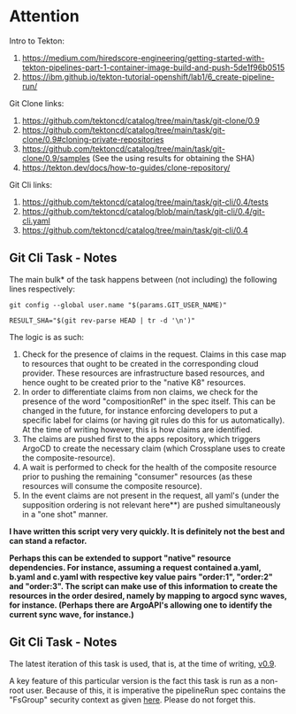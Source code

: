 # Attention

Intro to Tekton:

1) https://medium.com/hiredscore-engineering/getting-started-with-tekton-pipelines-part-1-container-image-build-and-push-5de1f96b0515
2) https://ibm.github.io/tekton-tutorial-openshift/lab1/6_create-pipeline-run/


Git Clone links:

1) https://github.com/tektoncd/catalog/tree/main/task/git-clone/0.9
2) https://github.com/tektoncd/catalog/tree/main/task/git-clone/0.9#cloning-private-repositories
3) https://github.com/tektoncd/catalog/tree/main/task/git-clone/0.9/samples (See the using results for obtaining the SHA)
4) https://tekton.dev/docs/how-to-guides/clone-repository/

Git Cli links:

1) https://github.com/tektoncd/catalog/tree/main/task/git-cli/0.4/tests
2) https://github.com/tektoncd/catalog/blob/main/task/git-cli/0.4/git-cli.yaml
3) https://github.com/tektoncd/catalog/tree/main/task/git-cli/0.4

## Git Cli Task - Notes

The main bulk* of the task happens between (not including) the following lines respectively:

```
git config --global user.name "$(params.GIT_USER_NAME)"
```

```
RESULT_SHA="$(git rev-parse HEAD | tr -d '\n')"
```

The logic is as such:

1) Check for the presence of claims in the request. Claims in this case map to resources that ought to be created in the corresponding cloud provider. These resources are infrastructure based resources, and hence ought to be created prior to the "native K8" resources.
2) In order to differentiate claims from non claims, we check for the presence of the word "compositionRef" in the spec itself. This can be changed in the future, for instance enforcing developers to put a specific label for claims (or having git rules do this for us automatically). At the time of writing however, this is how claims are identified.
3) The claims are pushed first to the apps repository, which triggers ArgoCD to create the necessary claim (which Crossplane uses to create the composite-resource). 
4) A wait is performed to check for the health of the composite resource prior to pushing the remaining "consumer" resources (as these resources will consume the composite resource). 
5) In the event claims are not present in the request, all yaml's (under the supposition ordering is not relevant here**) are pushed simultaneously in a "one shot" manner.

**I have written this script very very quickly. It is definitely not the best and can stand a refactor.**

**Perhaps this can be extended to support "native" resource dependencies. For instance, assuming a request contained a.yaml, b.yaml and c.yaml with respective key value pairs "order:1", "order:2" and "order:3". The script can make use of this information to create the resources in the order desired, namely by mapping to argocd sync waves, for instance. (Perhaps there are ArgoAPI's allowing one to identify the current sync wave, for instance.)**


## Git Cli Task - Notes

The latest iteration of this task is used, that is, at the time of writing, [v0.9](https://github.com/tektoncd/catalog/tree/main/task/git-clone/0.9#git-clone).

A key feature of this particular version is the fact this task is run as a non-root user. Because of this, it is imperative the pipelineRun spec contains the "FsGroup" security context as given [here](https://github.com/tektoncd/catalog/tree/main/task/git-clone/0.9#workspaces). Please do not forget this.






